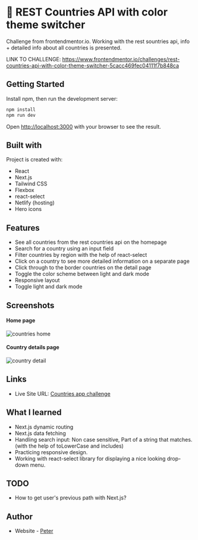 # 📝 REST Countries API with color theme switcher
 Challenge from frontendmentor.io. 
 Working with the rest sountries api, info + detailed info about all countries is presented.

LINK TO CHALLENGE: https://www.frontendmentor.io/challenges/rest-countries-api-with-color-theme-switcher-5cacc469fec04111f7b848ca

## Getting Started
Install npm, then run the development server:

```bash
npm install
npm run dev
```
Open [http://localhost:3000](http://localhost:3000) with your browser to see the result.
 
## Built with

Project is created with:

- React
- Next.js
- Tailwind CSS
- Flexbox
- react-select
- Netlify (hosting)
- Hero icons

## Features

- See all countries from the rest countries api on the homepage
- Search for a country using an input field
- Filter countries by region with the help of react-select
- Click on a country to see more detailed information on a separate page
- Click through to the border countries on the detail page
- Toggle the color scheme between light and dark mode
- Responsive layout
- Toggle light and dark mode

## Screenshots

#### Home page
 ![countries home](https://user-images.githubusercontent.com/17027312/150142885-99a1861d-774b-4518-92b3-e3e51ef8381a.png)
 
 #### Country details page
![country detail](https://user-images.githubusercontent.com/17027312/150143180-31cecd74-1507-4dc8-9431-cb9bfbd55cdf.png)



## Links
- Live Site URL: [Countries app challenge](https://countries-app-peter.netlify.app/)

## What I learned

- Next.js dynamic routing
- Next.js data fetching
- Handling search input: Non case sensitive, Part of a string that matches. (with the help of toLowerCase and includes)
- Practicing responsive design.
- Working with react-select library for displaying a nice looking drop-down menu.

## TODO

- How to get user's previous path with Next.js? 


## Author

- Website - [Peter](https://peter-portfolio-app.netlify.app/)
